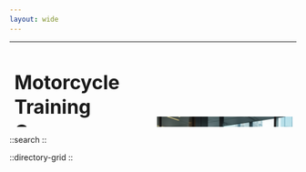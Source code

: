 ```yaml
---
layout: wide
---
```


<table style="width:100%; height:150px;">
 <tr>
    <td style="vertical-align:middle; width:50%; align:center; font-size:1.2em; line-height:1.3;">
    <h1>Motorcycle Training Courses Directory</h1>
      Your resource for finding the best well water filters. Quickly explore options, and connect with the right fit for your needs—all in one place. Simplify your search with Water Filter Well Water Filter Motorcycle Training Courses Directory. 
    </td>
    <td style="vertical-align:middle; width:50%; text-align:right;">
      <img src="hero.jpg" alt="Hero Image" style="max-width:100%; height:auto;">
    </td>
 </tr>
</table>

::search
::

::directory-grid
::
